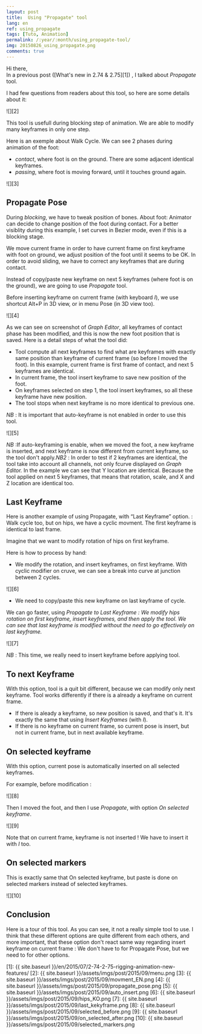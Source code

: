 ```yaml
---
layout: post
title:  Using "Propagate" tool
lang: en
ref: using_propagate
tags: [Tuto, Animation]
permalink: /:year/:month/using_propagate-tool/
img: 20150826_using_propagate.png
comments: true
---
```


Hi there,  
In a previous post ([What's new in 2.74 & 2.75][1]) , I talked about _Propagate_ tool.

I had few questions from readers about this tool, so here are some details about it:

![][2]

This tool is usefull during blocking step of animation. We are able to modify many keyframes in only one step.

Here is an exemple about Walk Cycle. We can see 2 phases during animation of the foot:

* _contact_, where foot is on the ground. There are some adjacent identical keyframes.
* _passing_, where foot is moving forward, until it touches ground again.

![][3]

## Propagate Pose

During _blocking_, we have to tweak position of bones. About foot: Animator can decide to change position of the foot during contact. For a better visiblity during this example, I set curves in Bezier mode, even if this is a blocking stage.

We move current frame in order to have current frame on first keyframe with foot on ground, we adjust position of the foot until it seems to be OK. In order to avoid sliding, we have to correct any keyframes that are during contact.

Instead of copy/paste new keyframe on next 5 keyframes (where foot is on the ground), we are going to use _Propagate_ tool.

Before inserting keyframe on current frame (with keyboard _I_), we use shortcut Alt+P in 3D view, or in menu Pose (in 3D view too).

![][4]

As we can see on screenshot of _Graph Editor_, all keyframes of contact phase has been modified, and this is now the new foot position that is saved. Here is a detail steps of what the tool did:

* Tool compute all next keyframes to find what are keyframes with exactly same position than keyframe of current frame (so before I moved the foot). In this example, current frame is first frame of contact, and next 5 keyframes are identical.
* In current frame, the tool insert keyframe to save new position of the foot.
* On keyframes selected on step 1, the tool insert keyframes, so all these keyframe have new position.
* The tool stops when next keyframe is no more identical to previous one.

_NB_ : It is important that auto-keyframe is not enabled in order to use this tool.

![][5]

_NB_ :If auto-keyframing is enable, when we moved the foot, a new keyframe is inserted, and next keyframe is now different from current keyframe, so the tool don't apply._NB2_ : In order to test if 2 keyframes are identical, the tool take into account all channels, not only fcurve displayed on _Graph Editor._ In the example we can see that Y location are identical. Because the tool applied on next 5 keyframes, that means that rotation, scale, and X and Z location are identical too.

## Last Keyframe

Here is another example of using Propagate, with &#8220;Last Keyframe&#8221; option. : Walk cycle too, but on hips, we have a cyclic movment. The first keyframe is identical to last frame.

Imagine that we want to modify rotation of hips on first keyframe.

Here is how to process by hand:

* We modify the rotation, and insert keyframes, on first keyframe. With cyclic modifier on cruve, we can see a break into curve at junction between 2 cycles.

![][6]

* We need to copy/paste this new keyframe on last keyframe of cycle.

We can go faster, using _Propagate to Last Keyframe : We modify hips rotation on first keyframe, insert keyframes, and then apply the tool. We can see that last keyframe is modified without the need to go effectively on last keyframe._


![][7]

_NB_ : This time, we really need to insert keyframe before applying tool.

## To next Keyframe

With this option, tool is a quit bit different, because we can modify only next keyframe. Tool works differently if there is a already a keyframe on current frame.

* If there is aleady a keyframe, so new position is saved, and that's it. It's exactly the same that using _Insert Keyframes_ (with _I_).
* If there is no keyframe on current frame, so current pose is insert, but not in current frame, but in next available keyframe.

## On selected keyframe

With this option, current pose is automatically inserted on all selected keyframes.

For example, before modification :

![][8]

Then I moved the foot, and then I use _Propagate_, with option _On selected keyframe_.

![][9]

Note that on current frame, keyframe is not inserted ! We have to insert it with _I_ too.

## On selected markers

This is exactly same that On selected keyframe, but paste is done on selected markers instead of selected keyframes.

![][10]

## Conclusion

Here is a tour of this tool. As you can see, it not a really simple tool to use. I think that these different options are quite different from each others, and more important, that these option don't react same way regarding insert keyframe on current frame : We don't have to for Propagate Pose, but we need to for other options.

[1]: {{ site.baseurl }}/en/2015/07/2-74-2-75-rigging-animation-new-features/
[2]: {{ site.baseurl }}/assets/imgs/post/2015/09/menu.png
[3]: {{ site.baseurl }}/assets/imgs/post/2015/09/movment_EN.png
[4]: {{ site.baseurl }}/assets/imgs/post/2015/09/propagate_pose.png
[5]: {{ site.baseurl }}/assets/imgs/post/2015/09/auto_insert.png
[6]: {{ site.baseurl }}/assets/imgs/post/2015/09/hips_KO.png
[7]: {{ site.baseurl }}/assets/imgs/post/2015/09/last_kekyframe.png
[8]: {{ site.baseurl }}/assets/imgs/post/2015/09/selected_before.png
[9]: {{ site.baseurl }}/assets/imgs/post/2015/09/on_selected_after.png
[10]: {{ site.baseurl }}/assets/imgs/post/2015/09/selected_markers.png
